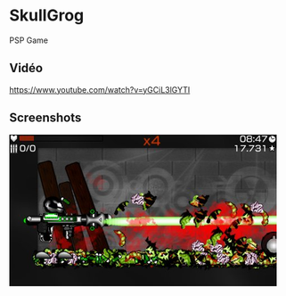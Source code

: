 # SkullGrog

PSP Game

## Vidéo

https://www.youtube.com/watch?v=yGCiL3lGYTI

## Screenshots

![Screenshot](https://github.com/5pilow/SkullGrog/blob/master/screenshots/1.png)
